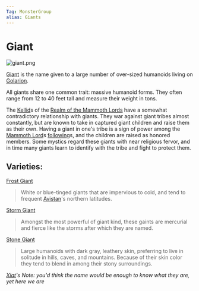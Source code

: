 ```yaml
---
Tag: MonsterGroup
alias: Giants
---
```

# Giant
![giant.png](giant.png)

[Giant](https://pathfinderwiki.com/wiki/Giant) is the name given to a large number of over-sized humanoids living on [Golarion](Golarion).

All giants share one common trait: massive humanoid forms. They often range from 12 to 40 feet tall and measure their weight in tons.

The [Kellid](Kellid)s of the [Realm of the Mammoth Lords](Realm-of-the-Mammoth-Lords) have a somewhat contradictory relationship with giants. They war against giant tribes almost constantly, but are known to take in captured giant children and raise them as their own. Having a giant in one's tribe is a sign of power among the [Mammoth Lord](Mammoth-Lord)s [following](following)s, and the children are raised as honored members. Some mystics regard these giants with near religious fervor, and in time many giants learn to identify with the tribe and fight to protect them.

## Varieties:
[Frost Giant](Frost-Giant)
> White or blue-tinged giants that are impervious to cold, and tend to frequent [Avistan](Avistan)'s northern latitudes.

[Storm Giant](Storm-Giant)
>Amongst the most powerful of giant kind, these gaints are mercurial and fierce like the storms after which they are named.

[Stone Giant](Stone-Giant)
>Large humanoids with dark gray, leathery skin, preferring to live in solitude in hills, caves, and mountains. Because of their skin color they tend to blend in among their stony surroundings.

*[Xiat](Xiat)'s Note: you'd think the name would be enough to know what they are, yet here we are*